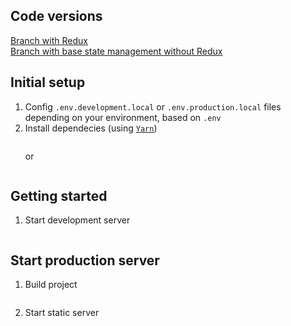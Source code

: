 ## Code versions
[Branch with Redux](https://github.com/IruhaSan/Pushkeen-Test/tree/master)  
[Branch with base state management without Redux](https://github.com/IruhaSan/Pushkeen-Test/tree/without_redux)

## Initial setup
1. Config `.env.development.local` or `.env.production.local` files depending on your environment, based on `.env`
2. Install dependecies (using [`Yarn`](https://yarnpkg.com/))  
    ```yarn
    ``` 
    or 
    ```yarn install
    ```

## Getting started
1. Start development server
    ```yarn start
    ```

## Start production server 
1. Build project  
    ```yarn build
    ``` 
2. Start static server  
    ```node server.js
    ``` 